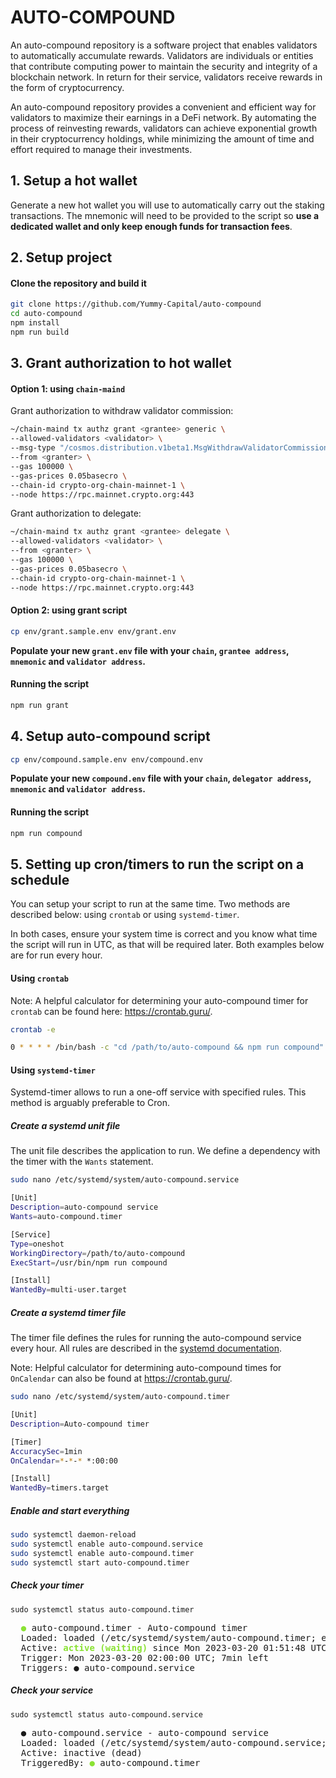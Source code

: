 # AUTO-COMPOUND

An auto-compound repository is a software project that enables validators to automatically accumulate rewards. Validators are individuals or entities that contribute computing power to maintain the security and integrity of a blockchain network. In return for their service, validators receive rewards in the form of cryptocurrency.

An auto-compound repository provides a convenient and efficient way for validators to maximize their earnings in a DeFi network. By automating the process of reinvesting rewards, validators can achieve exponential growth in their cryptocurrency holdings, while minimizing the amount of time and effort required to manage their investments.

## 1. Setup a hot wallet

Generate a new hot wallet you will use to automatically carry out the staking transactions. The mnemonic will need to be provided to the script so **use a dedicated wallet and only keep enough funds for transaction fees**.

## 2. Setup project

#### Clone the repository and build it

```bash
git clone https://github.com/Yummy-Capital/auto-compound
cd auto-compound
npm install
npm run build
```

## 3. Grant authorization to hot wallet

#### Option 1: using `chain-maind`

Grant authorization to withdraw validator commission:

```bash
~/chain-maind tx authz grant <grantee> generic \
--allowed-validators <validator> \
--msg-type "/cosmos.distribution.v1beta1.MsgWithdrawValidatorCommission" \
--from <granter> \
--gas 100000 \
--gas-prices 0.05basecro \
--chain-id crypto-org-chain-mainnet-1 \
--node https://rpc.mainnet.crypto.org:443
```

Grant authorization to delegate:

```bash
~/chain-maind tx authz grant <grantee> delegate \
--allowed-validators <validator> \
--from <granter> \
--gas 100000 \
--gas-prices 0.05basecro \
--chain-id crypto-org-chain-mainnet-1 \
--node https://rpc.mainnet.crypto.org:443
```

#### Option 2: using grant script

```bash
cp env/grant.sample.env env/grant.env
```

**Populate your new `grant.env` file with your `chain`, `grantee address`, `mnemonic` and `validator address`.**

#### Running the script

```bash
npm run grant
```

## 4. Setup auto-compound script

```bash
cp env/compound.sample.env env/compound.env
```

**Populate your new `compound.env` file with your `chain`, `delegator address`, `mnemonic` and `validator address`.**

#### Running the script

```bash
npm run compound
```

## 5. Setting up cron/timers to run the script on a schedule

You can setup your script to run at the same time. Two methods are described below: using `crontab` or using `systemd-timer`.

In both cases, ensure your system time is correct and you know what time the script will run in UTC, as that will be required later. Both examples below are for run every hour.

#### Using `crontab`

Note: A helpful calculator for determining your auto-compound timer for `crontab` can be found here: https://crontab.guru/.

```bash
crontab -e

0 * * * * /bin/bash -c "cd /path/to/auto-compound && npm run compound" > ./auto-compound.log 2>&1
```

#### Using `systemd-timer`

Systemd-timer allows to run a one-off service with specified rules. This method is arguably preferable to Cron.

##### Create a systemd unit file

The unit file describes the application to run. We define a dependency with the timer with the `Wants` statement.

```bash
sudo nano /etc/systemd/system/auto-compound.service
```

```bash
[Unit]
Description=auto-compound service
Wants=auto-compound.timer

[Service]
Type=oneshot
WorkingDirectory=/path/to/auto-compound
ExecStart=/usr/bin/npm run compound

[Install]
WantedBy=multi-user.target
```

##### Create a systemd timer file

The timer file defines the rules for running the auto-compound service every hour. All rules are described in the [systemd documentation](https://www.freedesktop.org/software/systemd/man/systemd.timer.html).

Note: Helpful calculator for determining auto-compound times for `OnCalendar` can also be found at https://crontab.guru/.

```bash
sudo nano /etc/systemd/system/auto-compound.timer
```

```bash
[Unit]
Description=Auto-compound timer

[Timer]
AccuracySec=1min
OnCalendar=*-*-* *:00:00

[Install]
WantedBy=timers.target
```

##### Enable and start everything

```bash
sudo systemctl daemon-reload
sudo systemctl enable auto-compound.service
sudo systemctl enable auto-compound.timer
sudo systemctl start auto-compound.timer
```

##### Check your timer

`sudo systemctl status auto-compound.timer`

<pre>
  <font color="#8AE234"><b>●</b></font>&nbsp;auto-compound.timer - Auto-compound timer
  Loaded: loaded (/etc/systemd/system/auto-compound.timer; enabled; vendor preset: enabled)
  Active: <font color="#8AE234"><b>active (waiting)</b></font> since Mon 2023-03-20 01:51:48 UTC; 14s ago
  Trigger: Mon 2023-03-20 02:00:00 UTC; 7min left
  Triggers: ● auto-compound.service
</pre>

##### Check your service

`sudo systemctl status auto-compound.service`

<pre>
  ● auto-compound.service - auto-compound service
  Loaded: loaded (/etc/systemd/system/auto-compound.service; enabled; vendor preset: enabled)
  Active: inactive (dead)
  TriggeredBy: <font color="#8AE234"><b>●</b></font> auto-compound.timer
</pre>

